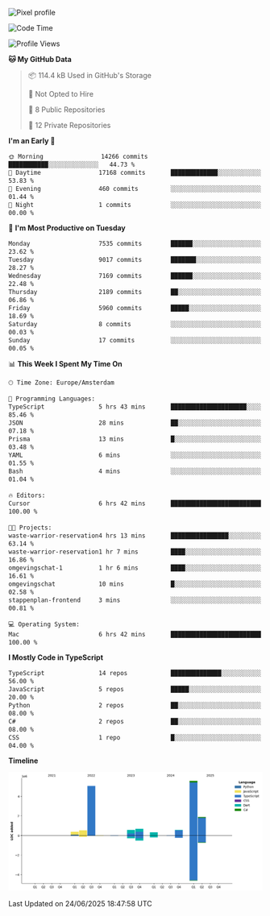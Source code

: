 ![Pixel profile](https://pixel-profile.vercel.app/api/github-stats?username=Atchferox&screen_effect=true&theme=rainbow
)


<!--START_SECTION:waka-->
![Code Time](http://img.shields.io/badge/Code%20Time-716%20hrs%2019%20mins-blue)

![Profile Views](http://img.shields.io/badge/Profile%20Views-0-blue)

**🐱 My GitHub Data** 

> 📦 114.4 kB Used in GitHub's Storage 
 > 
> 🚫 Not Opted to Hire
 > 
> 📜 8 Public Repositories 
 > 
> 🔑 12 Private Repositories 
 > 
**I'm an Early 🐤** 

```text
🌞 Morning                14266 commits       ███████████░░░░░░░░░░░░░░   44.73 % 
🌆 Daytime                17168 commits       █████████████░░░░░░░░░░░░   53.83 % 
🌃 Evening                460 commits         ░░░░░░░░░░░░░░░░░░░░░░░░░   01.44 % 
🌙 Night                  1 commits           ░░░░░░░░░░░░░░░░░░░░░░░░░   00.00 % 
```
📅 **I'm Most Productive on Tuesday** 

```text
Monday                   7535 commits        ██████░░░░░░░░░░░░░░░░░░░   23.62 % 
Tuesday                  9017 commits        ███████░░░░░░░░░░░░░░░░░░   28.27 % 
Wednesday                7169 commits        ██████░░░░░░░░░░░░░░░░░░░   22.48 % 
Thursday                 2189 commits        ██░░░░░░░░░░░░░░░░░░░░░░░   06.86 % 
Friday                   5960 commits        █████░░░░░░░░░░░░░░░░░░░░   18.69 % 
Saturday                 8 commits           ░░░░░░░░░░░░░░░░░░░░░░░░░   00.03 % 
Sunday                   17 commits          ░░░░░░░░░░░░░░░░░░░░░░░░░   00.05 % 
```


📊 **This Week I Spent My Time On** 

```text
🕑︎ Time Zone: Europe/Amsterdam

💬 Programming Languages: 
TypeScript               5 hrs 43 mins       █████████████████████░░░░   85.46 % 
JSON                     28 mins             ██░░░░░░░░░░░░░░░░░░░░░░░   07.18 % 
Prisma                   13 mins             █░░░░░░░░░░░░░░░░░░░░░░░░   03.48 % 
YAML                     6 mins              ░░░░░░░░░░░░░░░░░░░░░░░░░   01.55 % 
Bash                     4 mins              ░░░░░░░░░░░░░░░░░░░░░░░░░   01.04 % 

🔥 Editors: 
Cursor                   6 hrs 42 mins       █████████████████████████   100.00 % 

🐱‍💻 Projects: 
waste-warrior-reservation4 hrs 13 mins       ████████████████░░░░░░░░░   63.14 % 
waste-warrior-reservation1 hr 7 mins         ████░░░░░░░░░░░░░░░░░░░░░   16.86 % 
omgevingschat-1          1 hr 6 mins         ████░░░░░░░░░░░░░░░░░░░░░   16.61 % 
omgevingschat            10 mins             █░░░░░░░░░░░░░░░░░░░░░░░░   02.58 % 
stappenplan-frontend     3 mins              ░░░░░░░░░░░░░░░░░░░░░░░░░   00.81 % 

💻 Operating System: 
Mac                      6 hrs 42 mins       █████████████████████████   100.00 % 
```

**I Mostly Code in TypeScript** 

```text
TypeScript               14 repos            ██████████████░░░░░░░░░░░   56.00 % 
JavaScript               5 repos             █████░░░░░░░░░░░░░░░░░░░░   20.00 % 
Python                   2 repos             ██░░░░░░░░░░░░░░░░░░░░░░░   08.00 % 
C#                       2 repos             ██░░░░░░░░░░░░░░░░░░░░░░░   08.00 % 
CSS                      1 repo              █░░░░░░░░░░░░░░░░░░░░░░░░   04.00 % 
```



**Timeline**

![Lines of Code chart](https://raw.githubusercontent.com/Atchferox/Atchferox/main/assets/bar_graph.png)


 Last Updated on 24/06/2025 18:47:58 UTC
<!--END_SECTION:waka-->
